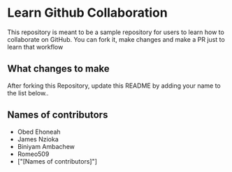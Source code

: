 
# Learn Github Collaboration
This repository is meant to be a sample repository for users to learn how to collaborate on GitHub. You can fork it, make changes and make a PR just to learn that workflow

## What changes to make
After forking this Repository, update this README by adding your name to the list below..

## Names of contributors
- Obed Ehoneah
- James Nzioka
- Biniyam Ambachew
- Romeo509
- ["[Names of contributors]"]



 

